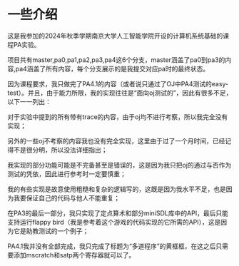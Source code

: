 # 一些介绍

这是我参加的2024年秋季学期南京大学人工智能学院开设的计算机系统基础的课程PA实验。

项目共有master,pa0,pa1,pa2,pa3,pa4这6个分支，master涵盖了pa0到pa3的内容,pa4涵盖了所有内容，每个分支展示的是我提交对应pa时的最终状态。

因为课程要求，我只做完了PA4.1的内容（或者说只通过了OJ中PA4测试的easy-test）。并且，由于能力所限，我的实现往往是“面向oj测试的”，因此有很多不足，以下一一列出：

对于实验中提到的所有带有trace的内容，由于oj均不进行考察，所以我完全没有实现；

另外的一些oj不考察的内容我也没有完全实现，这里由于过了一个月时间，已经记得不是很分明，所以没法详细指出；

我实现的部分功能可能是不完备甚至是错误的，这是因为我只把oj的通过与否作为测试的凭依，因此进行参考时一定要慎重；

我的有些实现是故意使用粗糙和复杂的逻辑写的，这既是因为我水平不足，也是因为我要保证自己的代码与他人不能重复；

在PA3的最后一部分，我只实现了定点算术和部分miniSDL库中的API，最后只能支持运行flappy bird（我是参考着这个游戏的代码实现的它所需的API），这是因为它是助教测试的一个例子；

PA4.1我并没有全部完成，我只完成了标题为“多道程序”的黄框框，在这之后只需要添加mscratch和satp两个寄存器就可以了。

